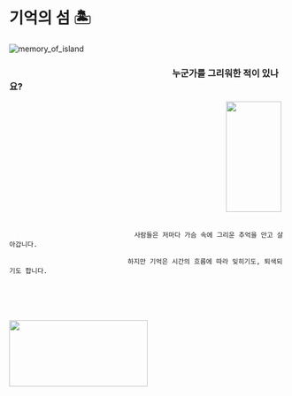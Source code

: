 # 기억의 섬 :desert_island: 

![memory_of_island](https://user-images.githubusercontent.com/55572533/129934578-93af8619-314d-431f-8278-8cd052394591.png)

### 　　　　　　　　　　　　　　　　　　누군가를 그리워한 적이 있나요?
　　　　　　　　　　　　　　　　　　　　　　　　　　　　<img src="https://user-images.githubusercontent.com/55572533/129942526-0ae4ee9f-b01b-4c89-a171-fa87f7ff00cd.png" height="200px" width="100px">
```

　　　　　　　　　　　　　　　　　　　사람들은 저마다 가슴 속에 그리운 추억을 안고 살아갑니다.

　　　　　　　　　　　　　　　　　　하지만 기억은 시간의 흐름에 따라 잊히기도, 퇴색되기도 합니다.
                   
```
　　　　　　

                           
　　　　　　　　　　　　　　　　　　　　　　　　<img src="https://user-images.githubusercontent.com/55572533/129946323-e75c4871-fb98-41a2-846e-24f9276e5e00.png" height="120px" width="250px">
                 
　　　　　　　　　　　　　　　　
　　　　　　　　　　　　　　　　　　　　　　　　　　　　　　　　　　　　　　　　　　　　　　　　　　　　　　　　　　　　　　　　　　　　　　　　　　
--------
